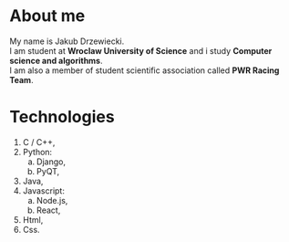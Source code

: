 # About me  
<p>
My name is Jakub Drzewiecki. <br>
I am student at <b>Wroclaw University of Science</b> and i study <b>Computer science and algorithms</b>.<br>
  I am also a member of student scientific association called <b>PWR Racing Team</b>. 
</p>

# Technologies

<ol>
  <li> C / C++,</li>
  <li>Python:
  <ol type="a">
    <li>Django,</li>
    <li>PyQT,</li>
  </ol></li>
  <li>Java,</li>
  <li>Javascript:
  <ol type="a">
    <li>Node.js,</li>
    <li>React,</li>
  </ol></li>
  <li>Html,</li>
  <li>Css.</li>
</ol>

